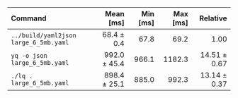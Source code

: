 | Command | Mean [ms] | Min [ms] | Max [ms] | Relative |
|:---|---:|---:|---:|---:|
| `../build/yaml2json large_6_5mb.yaml` | 68.4 ± 0.4 | 67.8 | 69.2 | 1.00 |
| `yq -o json large_6_5mb.yaml` | 992.0 ± 45.4 | 966.1 | 1182.3 | 14.51 ± 0.67 |
| `./lq . large_6_5mb.yaml` | 898.4 ± 25.1 | 885.0 | 992.3 | 13.14 ± 0.37 |
